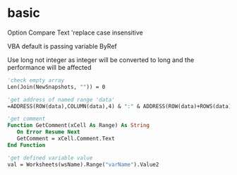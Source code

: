 # basic

Option Compare Text 'replace case insensitive

VBA default is passing variable ByRef

Use long not integer as integer will be converted to long and the performance will be affected

```vb
'check empty array
Len(Join(NewSnapshots, "")) = 0

'get address of named range 'data'
=ADDRESS(ROW(data),COLUMN(data),4) & ":" & ADDRESS(ROW(data)+ROWS(data)-1,COLUMN(data)+COLUMNS(data)-1,4)

'get comment
Function GetComment(xCell As Range) As String
   On Error Resume Next
   GetComment = xCell.Comment.Text
End Function

'get defined variable value
val = Worksheets(wsName).Range("varName").Value2

```
